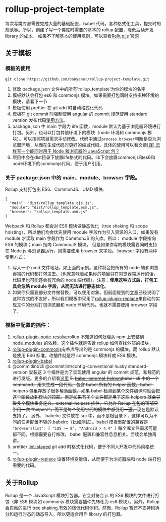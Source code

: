 # rollup-project-template

每次写类库都需要完成大量的基础配置，babel 代码，各种格式化工具，提交时的规范等。所以，创建了写一个类库时需要的基本的 rollup 配置，降低后续开发 library 的成本。
如果不了解基本的使用规则，可以查看[Rollup.js 官网](https://www.rollupjs.com/guide/zh#introduction)

## 关于模板

### 模板的使用

```
git clone https://github.com/banyaner/rollup-project-template.git
```

1. 修改 package.json 文件中的所有'rollup_template'为你的模块的名字
2. 模板默认会打包 es6 和 commonjs 模块。如果需要打包同时支持多种环境的模块，请看下一节
3. 模板使用 prettier 在 git add 时自动格式化代码
4. 模板在 git commit 时强制使用 angular 的 commit 规范使用 standard version 发布代码[使用方法](https://juejin.im/post/5c1611515188253847206166)。
5. package.json 中 main 字段为 iife 函数，module 默认为基于浏览器环境进行打包。另外，也可以打包其他环境下的模块（node 环境和 commonjs 模块）。可以按照项目需求手动修改。代码中通过`process.browser`判断是否为浏览器环境，从而在生成代码时更好的缩减代码。具体的使用可以看文章[[译] 怎样写一个能同时用于 Node 和浏览器的 JavaScript 包？](https://zhuanlan.zhihu.com/p/25215447)
6. 项目中会在dist目录下放置iife格式的代码。lib下会放置commonjs和es6和node环境下的commonjs代码，便于用户引用。

### 关于 package.json 中的 main、module、browser 字段。

Rollup 支持打包出 ES6、CommonJS、UMD 模块.

```
{
  "main": "dist/rollup_template.cjs.js",
  "module": "dist/rollup_template.esm.js",
  "browser": "rollup_template.umd.js"
}
```

Webpack 和 Rollup 都会对 ES6 模块做静态优化（tree shaking 和 scope hoisting），所以他们均会优先使用 module 字段作为引入资源的入口，如果没有 module 才读取 main 字段作为 CommonJS 的入库。所以：
module 字段指向 ES6 的模块；main 指向 CommonJS 模块。
但是如果你写的模块需要同时支持在 Node.js 与浏览器运行，则需要使用 browser 来字段。
browser 字段有两种使用方式：

1. 写入一个 umd 文件地址，如上面的示例。这种将会把所有的 node 端和浏览器端的代码都打包进去。（也就意味着如果你的项目只在浏览器端运行的话，代码里也可能还会有冗余的 node 端代码）。注意：**使用这种方式后，打包工具会忽略 module 字段，从而无法进行静态优化**。
2. 如果你只需要部分文件做替换，可以使用对象。但前面提到的[文章](https://zhuanlan.zhihu.com/p/25215447)已经说明了这种方式的不友好，所以我们模板中采用了[rollup-plugin-replace](https://www.npmjs.com/package/rollup-plugin-replace)来自动的实现文件的分别打包浏览器和 node 环境代码。也就不需要使用 browser 字段了.

### 模板中配置的插件：

1. [rollup-plugin-node-resolve](https://github.com/rollup/rollup-plugin-node-resolve)rollup 不知道如何处理从 npm 上安装到 node_modules 的依赖，这个插件就是告诉 rollup 如何查找外部的模块。
2. [rollup-plugin-commonjs](https://github.com/rollup/rollup-plugin-commonjs)有些库导出的是 commonjs 的模块，而 rollup 默认是使用 ES6 标准，改插件就是将 commonjs 模块转成 ES6 模块。
3. [rollup-plugin-babel](https://github.com/rollup/rollup-plugin-babel)
4. @commitlint/cli @commitlint/config-conventional husky standard-version 安装这 3 个插件是为了实现使用 angular 的 commit 规范，和规范的进行发版。更多的介绍看[这里](https://juejin.im/post/5c1611515188253847206166)
   ~~5. [babel-external-helpers](https://babel.bootcss.com/docs/plugins/external-helpers/)babel-cli 中的一个 command，用来生成一段代码，包含 babel 所有的 helper 函数。babel-helpers 包里存放了很多帮助函数，如果 babel 检测到某个文件编译时就会把这个函数放到模块的顶部。但是如果有多个文件都是用了这些 helpers 就会导致多个模块重复定义。external-helpers 插件，它允许 Rollup 在包的顶部只引用一次 “helpers”，而不是每个使用它们的模块中都引用一遍。~~现在是默认支持了。
   另外，.babelrc 文件放在 src 中，而不是根目录下，这样可以为不同的任务配置不容的.babelrc（比如测试）。babel 模板里配置的兼容是 `"browserslist": [ "iOS >= 8", "Android > 4.4" ]` 每个库文件需求可能都不同。根据需要自行修改。 babel 配置和兼容性息息相关。后续会单独再讲。
5. prettier [lint-staged](https://github.com/okonet/lint-staged#configuration) git add 时格式化代码，便于不同人开发中代码风格统一。
6. [rollup-plugin-replace](https://www.npmjs.com/package/rollup-plugin-replace) 设置环境变量值，从而便于为浏览器端和 node 端打包需要的代码。

## 关于Rollup

Rollup 是一个 JavaScript 模块打包器。它会对符合 js 的 ES6 模块的文件进行打包（非 ES6 模块如 commonjs 模块需要插件先转化为 es6 模块）。另外，Rollup 会自动的进行 tree shaking,有效的降低代码体积。然而，Rollup 暂还不支持码拆分和运行时态的动态导入，所以更适合用作 library 的打包器。
